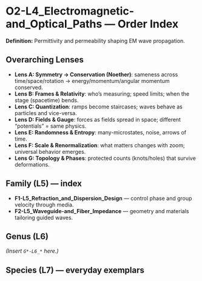 # O2-L4_Electromagnetic-and_Optical_Paths — Order Index
**Definition:** Permittivity and permeability shaping EM wave propagation.

## Overarching Lenses

- **Lens A: Symmetry -> Conservation (Noether)**: sameness across time/space/rotation → energy/momentum/angular momentum conserved.
- **Lens B: Frames & Relativity**: who’s measuring; speed limits; when the stage (spacetime) bends.
- **Lens C: Quantization**: ramps become staircases; waves behave as particles and vice-versa.
- **Lens D: Fields & Gauge**: forces as fields spread in space; different “potentials” = same physics.
- **Lens E: Randomness & Entropy**: many-microstates, noise, arrows of time.
- **Lens F: Scale & Renormalization**: what matters changes with zoom; universal behavior emerges.
- **Lens G: Topology & Phases**: protected counts (knots/holes) that survive deformations.

## Family (L5) — index
- **F1-L5_Refraction_and_Dispersion_Design** — control phase and group velocity through media.
- **F2-L5_Waveguide-and_Fiber_Impedance** — geometry and materials tailoring guided waves.

## Genus (L6)
_(Insert `G*-L6_*` here.)_

## Species (L7) — everyday exemplars
